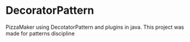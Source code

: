 # DecoratorPattern
PizzaMaker using DecotatorPattern and plugins in java. This project was made for patterns discipline
